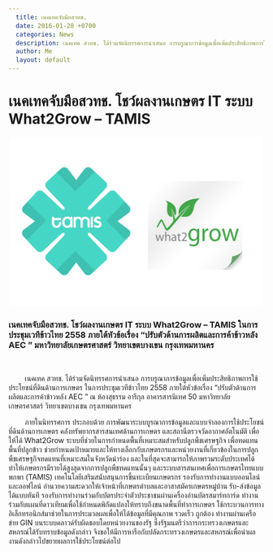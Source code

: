 ```yaml
---
  title: เนคเทคจับมือสวทช.
  date: 2016-01-28 +0700		  
  categories: News		
  description: เนคเทค สวทช. ได้ร่วมจัดนิทรรศการนำเสนอ การบรูณาการข้อมูลเพื่อเพิ่มประสิทธิภาพการใช้ประโยชน์ที่ดินด้านการเกษตร
  author: Me		 
  layout: default
---
```



# เนคเทคจับมือสวทช. โชว์ผลงานเกษตร IT ระบบ What2Grow – TAMIS  

<div style="text-align:center" markdown="1">
<img src="/pics/news/What2Grow-TAMIS.png" alt="Drawing" style="width: 500px;"/>
</div>

### เนคเทคจับมือสวทช. โชว์ผลงานเกษตร IT ระบบ What2Grow – TAMIS ในการประชุมเวทีข้าวไทย 2558 ภายใต้หัวข้อเรื่อง “ปรับตัวด้านการผลิตและการค้าข้าวหลัง AEC ” มหาวิทยาลัยเกษตรศาสตร์ วิทยาเขตบางเขน กรุงเทพมหานคร  
<br>
<p>&emsp;&emsp; เนคเทค สวทช. ได้ร่วมจัดนิทรรศการนำเสนอ การบรูณาการข้อมูลเพื่อเพิ่มประสิทธิภาพการใช้ประโยชน์ที่ดินด้านการเกษตร ในการประชุมเวทีข้าวไทย 2558 ภายใต้หัวข้อเรื่อง “ปรับตัวด้านการผลิตและการค้าข้าวหลัง AEC ” ณ ห้องสุธรรม อารีกุล อาคารสารนิเทศ 50  มหาวิทยาลัยเกษตรศาสตร์ วิทยาเขตบางเขน กรุงเทพมหานคร</p>

<p>&emsp;&emsp; ภายในนิทรรศการ ประกอบด้วย การพัฒนาระบบบูรณาการข้อมูลและแบบจำลองการใช้ประโยชน์ที่ดินด้านการเกษตร คลังทรัพยากรสารสนเทศด้านการเกษตร และสถานีตรวจวัดอากาศอัตโนมัติ เพื่อให้ได้ What2Grow ระบบที่ช่วยในการกำหนดพื้นที่เหมาะสมสำหรับปลูกพืชเศรษฐกิจ เพื่อทดแทนพื้นที่ปลูกข้าว ช่วยกำหนดเป้าหมายและให้ทางเลือกกับเกษตรกรและหน่วยงานที่เกี่ยวข้องในการปลูกพืชเศรษฐกิจทดแทนที่เหมาะสมในจังหวัดนำร่อง และในที่สุดจะสามารถให้ภาพรวมระดับประเทศได้ ทำให้เกษตรกรมีรายได้สูงสุดจากการปลูกพืชทดแทนนั้นๆ และระบบสารสนเทศเพื่อการเกษตรไทยแบบพกพา (TAMIS) เทคโนโลยีเสริมสนับสนุนการขึ้นทะเบียนเกษตรกร รองรับการทำงานแบบออนไลน์และออฟไลน์ อำนวยความสะดวกให้เจ้าหน้าที่เกษตรตำบลและอาสาสมัครเกษตรหมู่บ้าน รับ-ส่งข้อมูลได้แบบทันที รองรับการทำงานร่วมกับบัตรประจำตัวประชาชนผ่านเครื่องอ่านบัตรสมาร์ทการ์ด ทำงานร่วมกับแผนที่ดาวเทียมเพื่อใช้กำหนดพิกัดแปลงให้ทราบถึงขนาดพื้นที่ทำการเกษตร ใช้กระบวนการทางอิเล็กทรอนิกส์มาช่วยในการประมวลผลเพื่อให้ได้ข้อมูลที่มีคุณภาพ รวดเร็ว ถูกต้อง ทำงานผ่านเครือข่าย GIN บนระบบคลาวด์รับผิดชอบโดยหน่วยงานของรัฐ ซึ่งรัฐมนตรีว่าการกระทรวงเกษตรและสหกรณ์ได้รับทราบข้อมูลดังกล่าว   จึงขอให้มีการหารือกับปลัดกระทรวงเกษตรและสหกรณ์เพื่อนำผลงานดังกล่าวไปขยายผลการใช้ประโยชน์ต่อไป</p>
<br>
